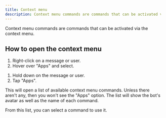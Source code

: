 ```yaml
---
title: Context menu
description: Context menu commands are commands that can be activated via the context menu.
---
```


Context menu commands are commands that can be activated via the context menu.

## How to open the context menu

<!-- tabs:start -->

<!-- tab:PC -->
1. Right-click on a message or user.
2. Hover over "Apps" and select.

<!-- tab:Mobile -->
1. Hold down on the message or user.
2. Tap "Apps".

<!-- tabs:end -->

This will open a list of available context menu commands. Unless there aren't any, then you won't see the "Apps" option. The list will show the bot's avatar as well as the name of each command.

From this list, you can select a command to use it.
